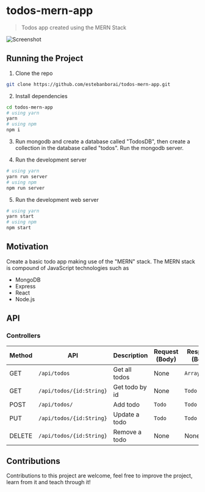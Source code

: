 # todos-mern-app
> Todos app created using the MERN Stack

![Screenshot](https://raw.githubusercontent.com/estebanborai/todos-mern-app/master/docs/screenshot.png)

## Running the Project

1. Clone the repo
```bash
git clone https://github.com/estebanborai/todos-mern-app.git
```

2. Install dependencies
```bash
cd todos-mern-app
# using yarn
yarn
# using npm
npm i
```

3. Run mongodb and create a database called "TodosDB", 
	 then create a collection in the database called "todos".
	 Run the mongodb server.

4. Run the development server
```bash
# using yarn
yarn run server
# using npm 
npm run server
```

5. Run the development web server
```bash
# using yarn
yarn start
# using npm
npm start
```

## Motivation

Create a basic todo app making use of the "MERN" stack.
The MERN stack is compound of JavaScript technologies such as
- MongoDB
- Express
- React
- Node.js

## API

### Controllers

Method | API | Description | Request (Body) | Response (Body)
--- | --- | --- | --- | ---
GET | `/api/todos` | Get all todos | None | `Array<Todo>`
GET | `/api/todos/{id:String}` | Get todo by id | None | `Todo`
POST | `/api/todos/` | Add todo | `Todo` | `Todo`
PUT | `/api/todos/{id:String}` | Update a todo | `Todo` | `Todo`
DELETE | `/api/todos/{id:String}` | Remove a todo | None | None

## Contributions

Contributions to this project are welcome, feel free to improve the project,
learn from it and teach through it!
